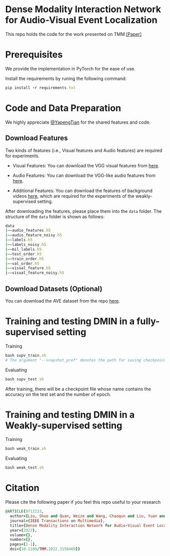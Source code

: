 # Dense Modality Interaction Network for Audio-Visual Event Localization

This repo holds the code for the work presented on TMM [[Paper]](https://ieeexplore.ieee.org/document/9712233) 

# Prerequisites

We provide the implementation in PyTorch for the ease of use.

Install the requirements by runing the following command:

```ruby
pip install -r requirements.txt
```

# Code and Data Preparation

We highly appreciate [@YapengTian](https://github.com/YapengTian/AVE-ECCV18) for the shared features and code.

## Download Features ##

Two kinds of features (i.e., Visual features and Audio features) are required for experiments.

- Visual Features: You can download the VGG visual features from [here](https://drive.google.com/file/d/1hQwbhutA3fQturduRnHMyfRqdrRHgmC9/view).
* Audio Features: You can download the VGG-like audio features from [here](https://drive.google.com/file/d/1F6p4BAOY-i0fDXUOhG7xHuw_fnO5exBS/view).
+ Additional Features: You can download the features of background videos [here](https://drive.google.com/file/d/1I3OtOHJ8G1-v5G2dHIGCfevHQPn-QyLh/view), which are required for the experiments of the weakly-supervised setting.

After downloading the features, please place them into the ```data``` folder. The structure of the ```data```  folder is shown as follows:

```ruby
data
|——audio_features.h5
|——audio_feature_noisy.h5
|——labels.h5
|——labels_noisy.h5
|——mil_labels.h5
|——test_order.h5
|——train_order.h5
|——val_order.h5
|——visual_feature.h5
|——visual_feature_noisy.h5
```
## Download Datasets (Optional) ##

You can download the AVE dataset from the repo [here](https://drive.google.com/file/d/1FjKwe79e0u96vdjIVwfRQ1V6SoDHe7kK/view).

# Training and testing DMIN in a fully-supervised setting 

Training

```ruby
bash supv_train.sh
# The argument "--snapshot_pref" denotes the path for saving checkpoints and code.
```

Evaluating

```ruby
bash supv_test.sh
```

After training, there will be a checkpoint file whose name contains the accuracy on the test set and the number of epoch.

# Training and testing DMIN in a Weakly-supervised setting

Training

```ruby
bash weak_train.sh
```

Evaluating

```ruby
bash weak_test.sh
```

# Citation

Please cite the following paper if you feel this repo useful to your research

```ruby
@ARTICLE{9712233,
  author={Liu, Shuo and Quan, Weize and Wang, Chaoqun and Liu, Yuan and Liu, Bin and Yan, Dong-Ming},
  journal={IEEE Transactions on Multimedia}, 
  title={Dense Modality Interaction Network for Audio-Visual Event Localization}, 
  year={2022},
  volume={},
  number={},
  pages={1-1},
  doi={10.1109/TMM.2022.3150469}}

```
